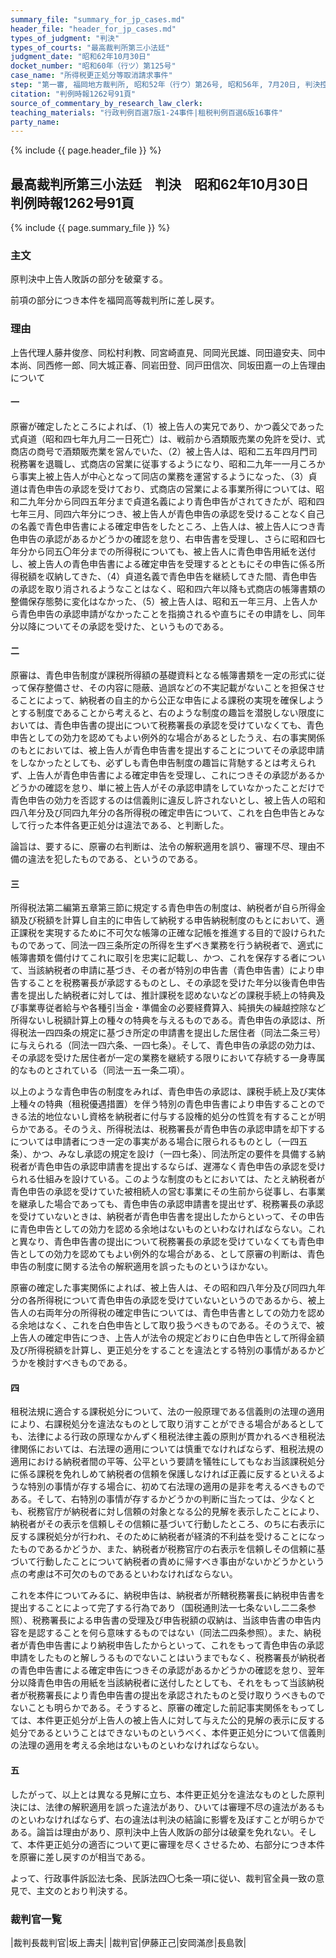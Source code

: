 ```yaml
---
summary_file: "summary_for_jp_cases.md"
header_file: "header_for_jp_cases.md"
types_of_judgment: "判決"
types_of_courts: "最高裁判所第三小法廷"
judgment_date: "昭和62年10月30日"
docket_number: "昭和60年（行ツ）第125号"
case_name: "所得税更正処分等取消請求事件"
step: "第一審, 福岡地方裁判所, 昭和52年（行ウ）第26号, 昭和56年, 7月20日, 判決控訴審福岡高等裁判所, 昭和56年（行コ）第17号, 昭和60年, 3月29日, 判決差戻控訴審, 福岡高等裁判所, 昭和62年（行コ）第18号, 昭和63年, 5月31日, 判決"
citation: "判例時報1262号91頁"
source_of_commentary_by_research_law_clerk:
teaching_materials: "行政判例百選7版1-24事件|租税判例百選6版16事件"
party_name:
---
```


{% include {{ page.header_file }}  %}

## 最高裁判所第三小法廷　判決　昭和62年10月30日　判例時報1262号91頁




{% include {{ page.summary_file }}  %}






### 主文



原判決中上告人敗訴の部分を破棄する。

前項の部分につき本件を福岡高等裁判所に差し戻す。





### 理由



上告代理人藤井俊彦、同松村利教、同宮崎直見、同岡光民雄、同田邉安夫、同中本尚、同西修一郎、同大城正春、同岩田登、同戸田信次、同坂田嘉一の上告理由について

#### 一

原審が確定したところによれば、（1）被上告人の実兄であり、かつ義父であった式貞道（昭和四七年九月二一日死亡）は、戦前から酒類販売業の免許を受け、式商店の商号で酒類販売業を営んでいた、（2）被上告人は、昭和二五年四月門司税務署を退職し、式商店の営業に従事するようになり、昭和二九年一一月ころから事実上被上告人が中心となって同店の業務を運営するようになった、（3）貞道は青色申告の承認を受けており、式商店の営業による事業所得については、昭和二九年分から同四五年分まで貞道名義により青色申告がされてきたが、昭和四七年三月、同四六年分につき、被上告人が青色申告の承認を受けることなく自己の名義で青色申告書による確定申告をしたところ、上告人は、被上告人につき青色申告の承認があるかどうかの確認を怠り、右申告書を受理し、さらに昭和四七年分から同五〇年分までの所得税についても、被上告人に青色申告用紙を送付し、被上告人の青色申告書による確定申告を受理するとともにその申告に係る所得税額を収納してきた、（4）貞道名義で青色申告を継続してきた間、青色申告の承認を取り消されるようなことはなく、昭和四六年以降も式商店の帳簿書類の整備保存態勢に変化はなかった、（5）被上告人は、昭和五一年三月、上告人から青色申告の承認申請がなかったことを指摘されるや直ちにその申請をし、同年分以降についてその承認を受けた、というものである。

#### 二

原審は、青色申告制度が課税所得額の基礎資料となる帳簿書類を一定の形式に従って保存整備させ、その内容に隠蔽、過誤などの不実記載がないことを担保させることによって、納税者の自主的から公正な申告による課税の実現を確保しようとする制度であることから考えると、右のような制度の趣旨を潜脱しない限度においては、青色申告書の提出について税務署長の承認を受けていなくても、青色申告としての効力を認めてもよい例外的な場合があるとしたうえ、右の事実関係のもとにおいては、被上告人が青色申告書を提出することについてその承認申請をしなかったとしても、必ずしも青色申告制度の趣旨に背馳するとは考えられず、上告人が青色申告書による確定申告を受理し、これにつきその承認があるかどうかの確認を怠り、単に被上告人がその承認申請をしていなかったことだけで青色申告の効力を否認するのは信義則に違反し許されないとし、被上告人の昭和四八年分及び同四九年分の各所得税の確定申告について、これを白色申告とみなして行った本件各更正処分は違法である、と判断した。

論旨は、要するに、原審の右判断は、法令の解釈適用を誤り、審理不尽、理由不備の違法を犯したものである、というのである。

#### 三

所得税法第二編第五章第三節に規定する青色申告の制度は、納税者が自ら所得金額及び税額を計算し自主的に申告して納税する申告納税制度のもとにおいて、適正課税を実現するために不可欠な帳簿の正確な記帳を推進する目的で設けられたものであって、同法一四三条所定の所得を生ずベき業務を行う納税者で、適式に帳簿書類を備付けてこれに取引を忠実に記載し、かつ、これを保存する者について、当該納税者の申請に基づき、その者が特別の申告書（青色申告書）により申告することを税務署長が承認するものとし、その承認を受けた年分以後青色申告書を提出した納税者に対しては、推計課税を認めないなどの課税手続上の特典及び事業専従者給与や各種引当金・準備金の必要経費算入、純損失の繰越控除など所得ないし税額計算上の種々の特典を与えるものである。青色申告の承認は、所得税法一四四条の規定に基づき所定の申請書を提出した居住者（同法二条三号）に与えられる（同法一四六条、一四七条）。そして、青色申告の承認の効力は、その承認を受けた居住者が一定の業務を継続する限りにおいて存続する一身専属的なものとされている（同法一五一条二項）。

以上のような青色申告の制度をみれば、青色申告の承認は、課税手続上及び実体上種々の特典（租税優遇措置）を伴う特別の青色申告書により申告することのできる法的地位ないし資格を納税者に付与する設権的処分の性質を有することが明らかである。そのうえ、所得税法は、税務署長が青色申告の承認申請を却下するについては申請者につき一定の事実がある場合に限られるものとし（一四五条）、かつ、みなし承認の規定を設け（一四七条）、同法所定の要件を具備する納税者が青色申告の承認申請書を提出するならば、遅滞なく青色申告の承認を受けられる仕組みを設けている。このような制度のもとにおいては、たとえ納税者が青色申告の承認を受けていた被相続人の営む事業にその生前から従事し、右事業を継承した場合であっても、青色申告の承認申請書を提出せず、税務署長の承認を受けていないときは、納税者が青色申告書を提出したからといって、その申告に青色申告としての効力を認める余地はないものといわなければならない。これと異なり、青色申告書の提出について税務署長の承認を受けていなくても青色申告としての効力を認めてもよい例外的な場合がある、として原審の判断は、青色申告の制度に関する法令の解釈適用を誤ったものというほかない。

原審の確定した事実関係によれば、被上告人は、その昭和四八年分及び同四九年分の各所得税について青色申告の承認を受けていないというのであるから、被上告人の右両年分の所得税の確定申告については、青色申告書としての効力を認める余地はなく、これを白色申告として取り扱うべきものである。そのうえで、被上告人の確定申告につき、上告人が法令の規定どおりに白色申告として所得金額及び所得税額を計算し、更正処分をすることを違法とする特別の事情があるかどうかを検討すべきものである。

#### 四

租税法規に適合する課税処分について、法の一般原理である信義則の法理の適用により、右課税処分を違法なものとして取り消すことができる場合があるとしても、法律による行政の原理なかんずく租税法律主義の原則が貫かれるべき租税法律関係においては、右法理の適用については慎重でなければならず、租税法規の適用における納税者間の平等、公平という要請を犠牲にしてもなお当該課税処分に係る課税を免れしめて納税者の信頼を保護しなければ正義に反するといえるような特別の事情が存する場合に、初めて右法理の適用の是非を考えるべきものである。そして、右特別の事情が存するかどうかの判断に当たっては、少なくとも、税務官庁が納税者に対し信頼の対象となる公的見解を表示したことにより、納税者がその表示を信頼しその信頼に基づいて行動したところ、のちに右表示に反する課税処分が行われ、そのために納税者が経済的不利益を受けることになったものであるかどうか、また、納税者が税務官庁の右表示を信頼しその信頼に基づいて行動したことについて納税者の責めに帰すべき事由がないかどうかという点の考慮は不可欠のものであるといわなければならない。

これを本件についてみるに、納税申告は、納税者が所轄税務署長に納税申告書を提出することによって完了する行為であり（国税通則法一七条ないし二二条参照）、税務署長による申告書の受理及び申告税額の収納は、当該申告書の申告内容を是認することを何ら意味するものではない（同法二四条参照）。また、納税者が青色申告書により納税申告したからといって、これをもって青色申告の承認申請をしたものと解しうるものでないことはいうまでもなく、税務署長が納税者の青色申告書による確定申告につきその承認があるかどうかの確認を怠り、翌年分以降青色申告の用紙を当該納税者に送付したとしても、それをもって当該納税者が税務署長により青色申告書の提出を承認されたものと受け取りうべきものでないことも明らかである。そうすると、原審の確定した前記事実関係をもってしては、本件更正処分が上告人の被上告人に対して与えた公的見解の表示に反する処分であるということはできないものというべく、本件更正処分について信義則の法理の適用を考える余地はないものといわなければならない。

#### 五

したがって、以上とは異なる見解に立ち、本件更正処分を違法なものとした原判決には、法律の解釈適用を誤った違法があり、ひいては審理不尽の違法があるものといわなければならず、右の違法は判決の結論に影響を及ぼすことが明らかである。論旨は理由があり、原判決中上告人敗訴の部分は破棄を免れない。そして、本件更正処分の適否について更に審理を尽くさせるため、右部分につき本件を原審に差し戻すのが相当である。

よって、行政事件訴訟法七条、民訴法四〇七条一項に従い、裁判官全員一致の意見で、主文のとおり判決する。

### 裁判官一覧

|裁判長裁判官|坂上壽夫|
|裁判官|伊藤正己|安岡滿彦|長島敦|





